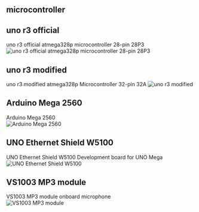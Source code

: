 ## microcontroller


## uno r3 official
uno r3 official atmega328p microcontroller 28-pin 28P3  
![uno r3 official atmega328p microcontroller 28-pin 28P3](https://roboshop.spb.ru/image/cache/catalog/demo/product/Arduino-Uno-R3/Arduino_UNO_R3-800x800.jpg)  
## uno r3 modified
uno r3 modified atmega328p Microcontroller 32-pin 32A
![uno r3 modified](https://roboshop.spb.ru/image/cache/catalog/demo/product/arduino-uno-ch340-800x800.jpg) 
## Arduino Mega 2560
Arduino Mega 2560  
![Arduino Mega 2560](https://roboshop.spb.ru/image/cache/catalog/demo/product/arduino-mega/arduino-mega-2560-800x800.jpg)  
## UNO Ethernet Shield W5100
UNO Ethernet Shield W5100 Development board for UNO Mega
![UNO Ethernet Shield W5100](https://roboshop.spb.ru/image/cache/catalog/demo/product/ethernet-shield-w5100-800x800.jpg)  
## VS1003 MP3 module
VS1003 MP3 module onboard microphone  
![VS1003 MP3 module](https://roboshop.spb.ru/image/cache/catalog/demo/product/VS1003-800x800.jpg)  
## 
  
![]()  
## 
  
![]()  
## 
  
![]()  
## 
  
![]()  
## 
  
![]()  

